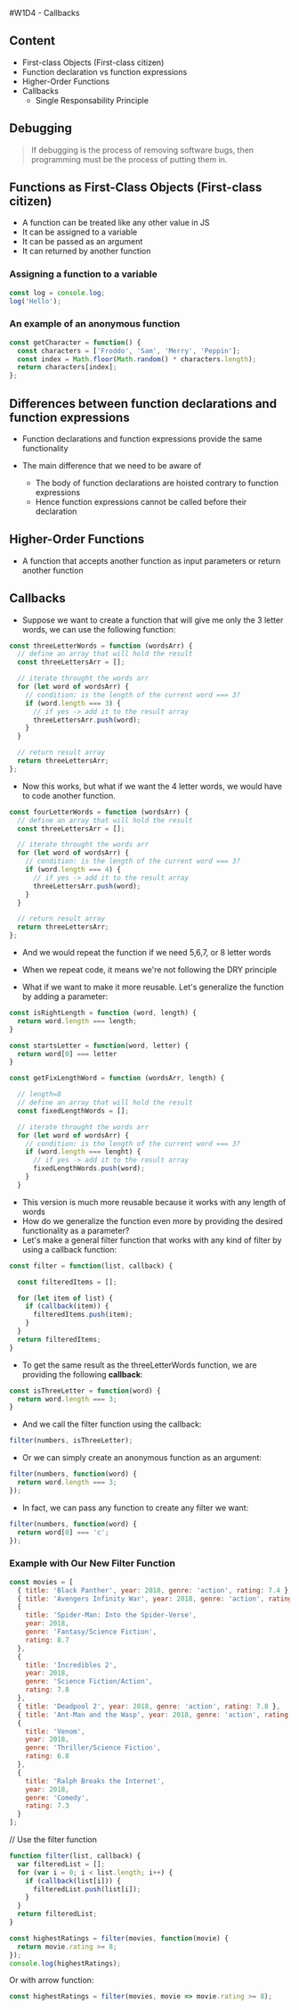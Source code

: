#W1D4 - Callbacks

## Content

- First-class Objects (First-class citizen)
- Function declaration vs function expressions
- Higher-Order Functions
- Callbacks
  - Single Responsability Principle


## Debugging

> If debugging is the process of removing software bugs, then programming must be the process of putting them in.

## Functions as First-Class Objects (First-class citizen)

- A function can be treated like any other value in JS
- It can be assigned to a variable
- It can be passed as an argument
- It can returned by another function

### Assigning a function to a variable

```js
const log = console.log;
log('Hello');
```

### An example of an anonymous function

```js
const getCharacter = function() {
  const characters = ['Froddo', 'Sam', 'Merry', 'Peppin'];
  const index = Math.floor(Math.random() * characters.length);
  return characters[index];
};
```

## Differences between function declarations and function expressions

- Function declarations and function expressions provide the same functionality
- The main difference that we need to be aware of

  - The body of function declarations are hoisted contrary to function expressions
  - Hence function expressions cannot be called before their declaration

## Higher-Order Functions

- A function that accepts another function as input parameters or return another function

## Callbacks

- Suppose we want to create a function that will give me only the 3 letter words, we can use the following function:

```js
const threeLetterWords = function (wordsArr) {
  // define an array that will hold the result
  const threeLettersArr = [];

  // iterate throught the words arr
  for (let word of wordsArr) {
    // condition: is the length of the current word === 3?
    if (word.length === 3) {
      // if yes -> add it to the result array
      threeLettersArr.push(word);
    }
  }

  // return result array
  return threeLettersArr;
};
```

- Now this works, but what if we want the 4 letter words, we would have to code another function.

```js
const fourLetterWords = function (wordsArr) {
  // define an array that will hold the result
  const threeLettersArr = [];

  // iterate throught the words arr
  for (let word of wordsArr) {
    // condition: is the length of the current word === 3?
    if (word.length === 4) {
      // if yes -> add it to the result array
      threeLettersArr.push(word);
    }
  }

  // return result array
  return threeLettersArr;
};
```

- And we would repeat the function if we need 5,6,7, or 8 letter words
- When we repeat code, it means we're not following the DRY principle

- What if we want to make it more reusable. Let's generalize the function by adding a parameter:

```js
const isRightLength = function (word, length) {
  return word.length === length;
}

const startsLetter = function(word, letter) {
  return word[0] === letter
}

const getFixLengthWord = function (wordsArr, length) {

  // length=8
  // define an array that will hold the result
  const fixedLengthWords = [];

  // iterate throught the words arr
  for (let word of wordsArr) {
    // condition: is the length of the current word === 3?
    if (word.length === lenght) {
      // if yes -> add it to the result array
      fixedLengthWords.push(word);
    }
  }
```

- This version is much more reusable because it works with any length of words
- How do we generalize the function even more by providing the desired functionality as a parameter?
- Let's make a general filter function that works with any kind of filter by using a callback function:

```js
const filter = function(list, callback) {

  const filteredItems = [];

  for (let item of list) {
    if (callback(item)) {
      filteredItems.push(item);
    }
  }
  return filteredItems;
}
```

- To get the same result as the threeLetterWords function, we are providing the following **callback**:

```js
const isThreeLetter = function(word) {
  return word.length === 3;
}
```

- And we call the filter function using the callback:

```js
filter(numbers, isThreeLetter);
```

- Or we can simply create an anonymous function as an argument:

```js
filter(numbers, function(word) {
  return word.length === 3;
});
```

- In fact, we can pass any function to create any filter we want:

```js
filter(numbers, function(word) {
  return word[0] === 'c';
});
```

### Example with Our New Filter Function

```js
const movies = [
  { title: 'Black Panther', year: 2018, genre: 'action', rating: 7.4 },
  { title: 'Avengers Infinity War', year: 2018, genre: 'action', rating: 8.5 },
  {
    title: 'Spider-Man: Into the Spider-Verse',
    year: 2018,
    genre: 'Fantasy/Science Fiction',
    rating: 8.7
  },
  {
    title: 'Incredibles 2',
    year: 2018,
    genre: 'Science Fiction/Action',
    rating: 7.8
  },
  { title: 'Deadpool 2', year: 2018, genre: 'action', rating: 7.8 },
  { title: 'Ant-Man and the Wasp', year: 2018, genre: 'action', rating: 7.2 },
  {
    title: 'Venom',
    year: 2018,
    genre: 'Thriller/Science Fiction',
    rating: 6.8
  },
  {
    title: 'Ralph Breaks the Internet',
    year: 2018,
    genre: 'Comedy',
    rating: 7.3
  }
];
```

// Use the filter function

```js
function filter(list, callback) {
  var filteredList = [];
  for (var i = 0; i < list.length; i++) {
    if (callback(list[i])) {
      filteredList.push(list[i]);
    }
  }
  return filteredList;
}

const highestRatings = filter(movies, function(movie) {
  return movie.rating >= 8;
});
console.log(highestRatings);
```

Or with arrow function:

```js
const highestRatings = filter(movies, movie => movie.rating >= 8);
```

